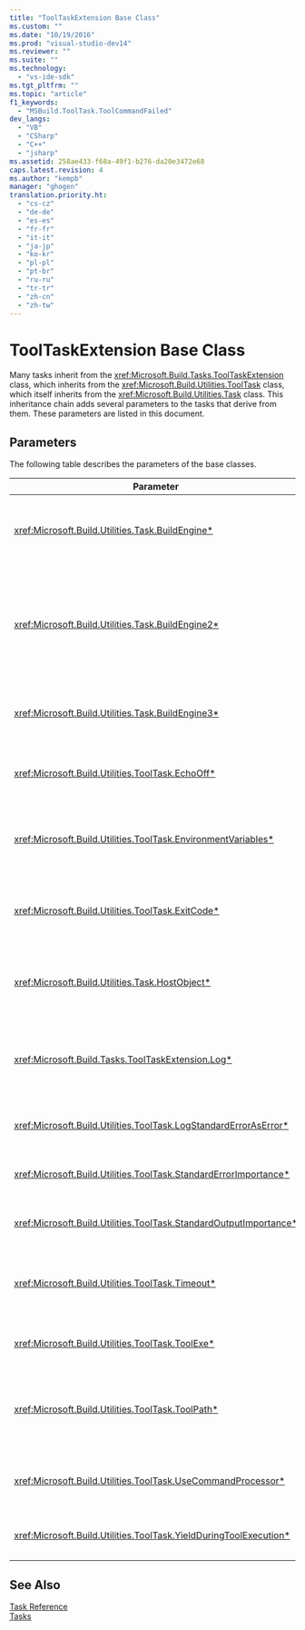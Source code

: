 ```yaml
---
title: "ToolTaskExtension Base Class"
ms.custom: ""
ms.date: "10/19/2016"
ms.prod: "visual-studio-dev14"
ms.reviewer: ""
ms.suite: ""
ms.technology: 
  - "vs-ide-sdk"
ms.tgt_pltfrm: ""
ms.topic: "article"
f1_keywords: 
  - "MSBuild.ToolTask.ToolCommandFailed"
dev_langs: 
  - "VB"
  - "CSharp"
  - "C++"
  - "jsharp"
ms.assetid: 258ae433-f68a-49f1-b276-da20e3472e68
caps.latest.revision: 4
ms.author: "kempb"
manager: "ghogen"
translation.priority.ht: 
  - "cs-cz"
  - "de-de"
  - "es-es"
  - "fr-fr"
  - "it-it"
  - "ja-jp"
  - "ko-kr"
  - "pl-pl"
  - "pt-br"
  - "ru-ru"
  - "tr-tr"
  - "zh-cn"
  - "zh-tw"
---
```

# ToolTaskExtension Base Class
Many tasks inherit from the <xref:Microsoft.Build.Tasks.ToolTaskExtension> class, which inherits from the <xref:Microsoft.Build.Utilities.ToolTask> class, which itself inherits from the <xref:Microsoft.Build.Utilities.Task> class. This inheritance chain adds several parameters to the tasks that derive from them. These parameters are listed in this document.  
  
## Parameters  
 The following table describes the parameters of the base classes.  
  
|Parameter|Description|  
|---------------|-----------------|  
|<xref:Microsoft.Build.Utilities.Task.BuildEngine*>|Optional <xref:Microsoft.Build.Framework.IBuildEngine> parameter.<br /><br /> Specifies the build engine interface available to tasks. The build engine automatically sets this parameter to allow tasks to call back into it.|  
|<xref:Microsoft.Build.Utilities.Task.BuildEngine2*>|Optional <xref:Microsoft.Build.Framework.IBuildEngine2> parameter.<br /><br /> Specifies the build engine interface available to tasks. The build engine automatically sets this parameter to allow tasks to call back into it.<br /><br /> This is a convenience property so that task authors inheriting from this class do not have to cast the value from `IBuildEngine` to `IBuildEngine2`.|  
|<xref:Microsoft.Build.Utilities.Task.BuildEngine3*>|Optional <xref:Microsoft.Build.Framework.IBuildEngine3> parameter.<br /><br /> Specifies the build engine interface provided by the host.|  
|<xref:Microsoft.Build.Utilities.ToolTask.EchoOff*>|Optional `bool` parameter.<br /><br /> When set to `true`, this task passes **/Q** to the cmd.exe command line such that the command line does not get copied to stdout.|  
|<xref:Microsoft.Build.Utilities.ToolTask.EnvironmentVariables*>|Optional `String` array parameter.<br /><br /> Array of pairs of environment variables, separated by equal signs. These variables are passed to the spawned executable in addition to, or selectively overriding, the regular environment block.|  
|<xref:Microsoft.Build.Utilities.ToolTask.ExitCode*>|Optional `Int32` output read-only parameter.<br /><br /> Specifies the exit code that is provided by the executed command. If the task logged any errors, but the process had an exit code of 0 (success), this is set to -1.|  
|<xref:Microsoft.Build.Utilities.Task.HostObject*>|Optional <xref:Microsoft.Build.Framework.ITaskHost> parameter.<br /><br /> Specifies the host object instance (can be null). The build engine sets this property if the host IDE has associated a host object with this particular task.|  
|<xref:Microsoft.Build.Tasks.ToolTaskExtension.Log*>|Optional <xref:Microsoft.Build.Utilities.TaskLoggingHelper> read-only parameter.<br /><br /> Gets an instance of a <xref:Microsoft.Build.Tasks.TaskLoggingHelperExtension> class that contains task logging methods.|  
|<xref:Microsoft.Build.Utilities.ToolTask.LogStandardErrorAsError*>|Option `bool` parameter.<br /><br /> If `true`, all messages received on the standard error stream are logged as errors.|  
|<xref:Microsoft.Build.Utilities.ToolTask.StandardErrorImportance*>|Optional `String` parameter.<br /><br /> Importance with which to log text from the standard out stream.|  
|<xref:Microsoft.Build.Utilities.ToolTask.StandardOutputImportance*>|Optional `String` parameter.<br /><br /> Importance with which to log text from the standard out stream.|  
|<xref:Microsoft.Build.Utilities.ToolTask.Timeout*>|Virtual optional `Int32` parameter.<br /><br /> Specifies the amount of time, in milliseconds, after which the task executable is terminated. The default value is `Int.MaxValue`, indicating that there is no time out period.Time-out is in milliseconds.|  
|<xref:Microsoft.Build.Utilities.ToolTask.ToolExe*>|Virtual optional `string` parameter.<br /><br /> Projects may implement this to override a ToolName. Tasks may override this to preserve the ToolName.|  
|<xref:Microsoft.Build.Utilities.ToolTask.ToolPath*>|Optional `string` parameter.<br /><br /> Specifies the location from where the task loads the underlying executable file. If this parameter is not specified, the task uses the SDK installation path that corresponds to the version of the framework that is running [!INCLUDE[vstecmsbuild](../extensibility-internals/includes/vstecmsbuild_md.md)].|  
|<xref:Microsoft.Build.Utilities.ToolTask.UseCommandProcessor*>|Optional `bool` parameter.<br /><br /> When set to `true`, this task creates a batch file for the command line and executes it by using the command-processor instead of executing the command directly.|  
|<xref:Microsoft.Build.Utilities.ToolTask.YieldDuringToolExecution*>|Optional `bool` parameter.<br /><br /> When set to `true`, this task yields the node when its task is executing.|  
  
## See Also  
 [Task Reference](../msbuild/msbuild-task-reference.md)   
 [Tasks](../msbuild/msbuild-tasks.md)
